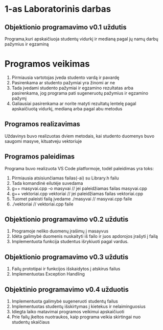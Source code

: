 # 1-as Laboratorinis darbas
## Objektionio programavimo v0.1 uždutis
Programa,kuri apskaičiuoja studentų vidurkį ir medianą pagal jų namų darbų pažymius ir egzaminą
# Programos veikimas
1. Pirmiausia vartotojas įveda studento vardą ir pavardę
2. Pasirenkama ar studento pažymiai yra žinomi ar ne
3. Tada įvedami studento pažymiai ir egzamino rezultatas arba pasirenkama, jog programa pati sugeneruotų pažymius ir egzamino pažymį
4. Galiausiai pasirenkama ar norite matyti rezultatų lentelę pagal apskaičiuotą vidurkį, medianą arba pagal abu metodus
## Programos realizavimas
Uždavinys buvo realizuotas dviem metodais, kai studento duomenys buvo saugomi masyve, kituatveju vektoriuje
## Programos paleidimas
Programa buvo realizuota VS Code platformoje, todėl paleidimas yra toks:
1. Pirmiausia atsisiunčiamas failas(-ai) su Library.h failu
2. Tada komandinė eilutėje suvedama
3. g++ masyvai.cpp -o masyvai   // jei paleidžiamas failas masyvai.cpp
4. g++ vektoriai.cpp vektoriai  // jei paleidžiamas failas vektoriai.cpp
5. Tuomet paleisti failą įvedame ./masyvai   // masyvai.cpp faile
6. ./vektoriai // vektoriai.cpp faile
## Objektionio programavimo v0.2 uždutis
1. Programoje neliko duomenų įrašimų į masayvus
2. Idėta galimybė duomenis nuskaityti iš failo ir juos apdorojos įrašyti į failą
3. Implementuota funkcija studentus išrykiuoti pagal vardus.
## Objektionio programavimo v0.3 uždutis
1. Failų prototipai ir funkcijos išskaidytos į atskirus failus
2. Implementuotas Exception Handling
## Objektinio programavimo v0.4 užduotis
1. Implementuota galimybė sugeneruoti studentų failus
2. Implementuotas studentų išskirtymas į kietekus ir nelaiminguosius
3. Idiegta laiko matavimai programos veikimui apskaičiuoti
4. Prie failų įkeltos nuotraukos, kaip programa veikia skirtingai nuo studentų skaičiaus
